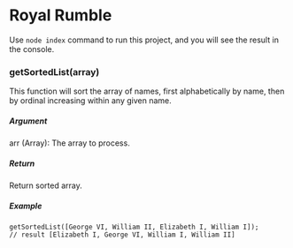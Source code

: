 # Royal Rumble

Use `node index` command to run this project, and you will see the result in the console.

### getSortedList(array)
This function will sort the array of names, first alphabetically by name, then by ordinal increasing within any given name.

##### Argument
arr (Array): The array to process.

##### Return
Return sorted array.

##### Example
`getSortedList([George VI, William II, Elizabeth I, William I]);`  
`// result [Elizabeth I, George VI, William I, William II]`
